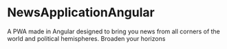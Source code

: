 # NewsApplicationAngular
A PWA made in Angular designed to bring you news from all corners of the world and political hemispheres. Broaden your horizons
